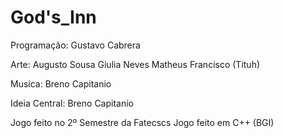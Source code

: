 # God's_Inn


Programação:
Gustavo Cabrera

Arte:
Augusto Sousa
Giulia Neves
Matheus Francisco (Tituh)

Musica:
Breno Capitanio

Ideia Central:
Breno Capitanio

Jogo feito no 2º Semestre da Fatecscs Jogo feito em C++ (BGI)
